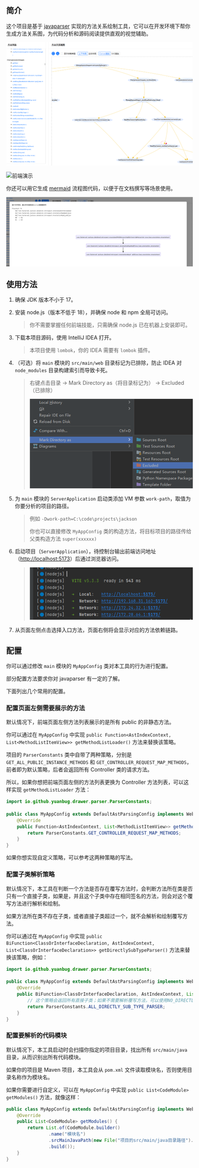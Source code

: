 
## 简介

这个项目是基于 [javaparser](https://github.com/javaparser/javaparser) 实现的方法关系绘制工具，它可以在开发环境下帮你生成方法关系图，为代码分析和源码阅读提供直观的视觉辅助。

![前端截图](./docs/前端截图.png)

![前端演示](./docs/前端演示.gif)

你还可以用它生成 [mermaid](https://mermaid.js.org/) 流程图代码，以便于在文档撰写等场景使用。

![Mermaid生成结果截图](./docs/Mermaid生成结果截图.png)

## 使用方法

1. 确保 JDK 版本不小于 17。

2. 安装 node.js（版本不低于 18），并确保 node 和 npm 全局可访问。
   > 你不需要掌握任何前端技能，只需确保 node.js 已在机器上安装即可。

3. 下载本项目源码，使用 IntelliJ IDEA 打开。
   > 本项目使用 `lombok`，你的 IDEA 需要有 `lombok` 插件。

4. （可选）将 `main` 模块的 `src/main/web` 目录标记为已排除，防止 IDEA 对 `node_modules` 目录构建索引而导致卡死。
   > 右键点击目录 -> Mark Directory as（将目录标记为） -> Excluded（已排除）
   >
   > ![标记排除](./docs/标记排除.png)

5. 为 `main` 模块的 `ServerApplication` 启动类添加 VM 参数 `work-path`，取值为你要分析的项目的路径。
   > 例如 `-Dwork-path=C:\code\projects\jackson`
   > 
   > 你也可以直接修改 `MyAppConfig` 类的构造方法，将目标项目的路径传给父类构造方法 `super(xxxxxx)` 

6. 启动项目（`ServerApplication`），待控制台输出前端访问地址（[http://localhost:5173](http://localhost:5173)）后通过浏览器访问。
   > ![控制台输出前端访问地址](./docs/控制台输出前端访问地址.png)

7. 从页面左侧点击选择入口方法，页面右侧将会显示对应的方法依赖链路。

## 配置

你可以通过修改 `main` 模块的 `MyAppConfig` 类对本工具的行为进行配置。

部分配置方法要求你对 javaparser 有一定的了解。

下面列出几个常用的配置。

### 配置页面左侧需要展示的方法

默认情况下，前端页面左侧方法列表展示的是所有 public 的非静态方法。

你可以通过在 `MyAppConfig` 中实现 `public Function<AstIndexContext, List<MethodListItemView>> getMethodListLoader()` 方法来替换该策略。

项目的 `ParserConstants` 类中自带了两种策略，分别是 `GET_ALL_PUBLIC_INSTANCE_METHODS` 和 `GET_CONTROLLER_REQUEST_MAP_METHODS`，前者即为默认策略，后者会返回所有 Controller 类的请求方法。

所以，如果你想把前端页面左侧的方法列表更换为 Controller 方法列表，可以这样实现 `getMethodListLoader` 方法：

```java
import io.github.yuanbug.drawer.parser.ParserConstants;

public class MyAppConfig extends DefaultAstParsingConfig implements WebViewConfig {
    @Override
    public Function<AstIndexContext, List<MethodListItemView>> getMethodListLoader() {
        return ParserConstants.GET_CONTROLLER_REQUEST_MAP_METHODS;
    }
}
```

如果你想实现自定义策略，可以参考这两种策略的写法。

### 配置子类解析策略

默认情况下，本工具在判断一个方法是否存在覆写方法时，会判断方法所在类是否只有一个直接子类，如果是，并且这个子类中存在相同签名的方法，则会对这个覆写方法进行解析和绘制。

如果方法所在类不存在子类，或者直接子类超过一个，就不会解析和绘制覆写方法。

你可以通过在 `MyAppConfig` 中实现 `public BiFunction<ClassOrInterfaceDeclaration, AstIndexContext, List<ClassOrInterfaceDeclaration>> getDirectlySubTypeParser()` 方法来替换该策略，例如：

```java
import io.github.yuanbug.drawer.parser.ParserConstants;

public class MyAppConfig extends DefaultAstParsingConfig implements WebViewConfig {
    @Override
    public BiFunction<ClassOrInterfaceDeclaration, AstIndexContext, List<ClassOrInterfaceDeclaration>> getDirectlySubTypeParser() {
        // 这个策略会返回所有直接子类；如果不需要解析覆写方法，可以使用NO_DIRECTLY_SUB_TYPE_PARSER
        return ParserConstants.ALL_DIRECTLY_SUB_TYPE_PARSER;
    }
}
```

### 配置要解析的代码模块

默认情况下，本工具启动时会扫描你指定的项目目录，找出所有 `src/main/java` 目录，从而识别出所有代码模块。

如果你的项目是 Maven 项目，本工具会从 `pom.xml` 文件读取模块名，否则使用目录名称作为模块名。

如果你需要进行自定义，可以在 `MyAppConfig` 中实现 `public List<CodeModule> getModules()` 方法，就像这样：

```java
public class MyAppConfig extends DefaultAstParsingConfig implements WebViewConfig {
    @Override
    public List<CodeModule> getModules() {
        return List.of(CodeModule.builder()
                .name("模块名")
                .srcMainJavaPath(new File("项目的src/main/java目录路径").toPath())
                .build());
    }
}
```
